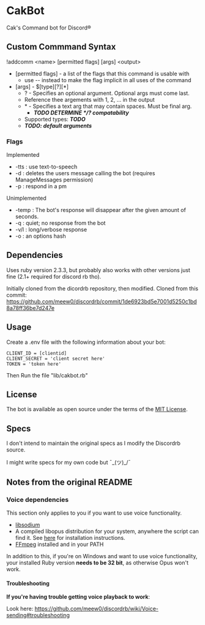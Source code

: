 # CakBot

Cak's Command bot for Discord®

## Custom Commmand Syntax

!addcomm \<name> [permitted flags] [args] \<output>

 - [permitted flags] - a list of the flags that this command is usable with
   - use -- instead to make the flag implicit in all uses of the command
 - [args] - $[type][?][*]
   - ? - Specifies an optional argument. Optional args must come last.
   - Reference thee argements with $1$, $2$, ... in the output
   - \* - Specifies a text arg that may contain spaces. Must be final arg.
     - ***TODO DETERMINE \*/? compatability***
   - Supported types: ***TODO***
   - ***TODO: default arguments***

### Flags
Implemented
 - -tts : use text-to-speech
 - -d : deletes the users message calling the bot (requires ManageMessages permission)
 - -p : respond in a pm

Unimplemented
 - -temp <seconds> : The bot's response will disappear after the given amount of seconds.
 - -q : quiet; no response from the bot
 - -v/l : long/verbose response
 - -o <hash> : an options hash

## Dependencies

Uses ruby version 2.3.3, but probably also works with other versions just fine (2.1+ required for discord rb tho).

Initially cloned from the dicordrb repository, then modified. Cloned from this commit: https://github.com/meew0/discordrb/commit/1de6923bd5e7001d5250c1bd8a78ff36be7d247e

## Usage

Create a .env file with the following information about your bot:

    CLIENT_ID = [clientid]
    CLIENT_SECRET = 'client secret here'
    TOKEN = 'token here'

Then Run the file "lib/cakbot.rb"

## License

The bot is available as open source under the terms of the [MIT License](http://opensource.org/licenses/MIT).

## Specs

I don't intend to maintain the original specs as I modify the Discordrb source.

I might write specs for my own code but ¯\_(ツ)_/¯

## Notes from the original README

### Voice dependencies

This section only applies to you if you want to use voice functionality.
* [libsodium](https://github.com/meew0/discordrb/wiki/Installing-libsodium)
* A compiled libopus distribution for your system, anywhere the script can find it. See [here](https://github.com/meew0/discordrb/wiki/Installing-libopus) for installation instructions.
* [FFmpeg](https://www.ffmpeg.org/download.html) installed and in your PATH

In addition to this, if you're on Windows and want to use voice functionality, your installed Ruby version **needs to be 32 bit**, as otherwise Opus won't work.


#### Troubleshooting

**If you're having trouble getting voice playback to work**:

Look here: https://github.com/meew0/discordrb/wiki/Voice-sending#troubleshooting
